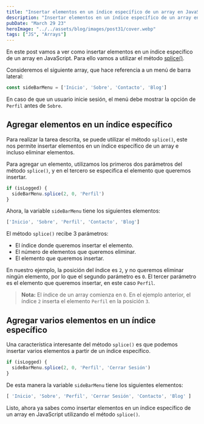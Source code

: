 ```yaml
---
title: "Insertar elementos en un índice específico de un array en JavaScript"
description: "Insertar elementos en un índice específico de un array en JavaScript"
pubDate: "March 29 23"
heroImage: "../../assets/blog/images/post31/cover.webp"
tags: ["JS", "Arrays"]
---
```


En este post vamos a ver como insertar elementos en un índice específico de un array en JavaScript. Para ello vamos a utilizar el método [splice()](https://developer.mozilla.org/es/docs/Web/JavaScript/Reference/Global_Objects/Array/splice).

Consideremos el siguiente array, que hace referencia a un menú de barra lateral:

```js
const sideBarMenu = ['Inicio', 'Sobre', 'Contacto', 'Blog']
```

En caso de que un usuario inicie sesión, el menú debe mostrar la opción de `Perfil` antes de `Sobre`.

## Agregar elementos en un índice específico

Para realizar la tarea descrita, se puede utilizar el método `splice()`, este nos permite insertar elementos en un índice específico de un array e incluso eliminar elementos.

Para agregar un elemento, utilizamos los primeros dos parámetros del método `splice()`, y en el tercero se especifica el elemento que queremos insertar.

```js
if (isLogged) {
  sideBarMenu.splice(2, 0, 'Perfil')
}
```

Ahora, la variable `sideBarMenu` tiene los siguientes elementos:

```js
['Inicio', 'Sobre', 'Perfil', 'Contacto', 'Blog']
```

El método `splice()` recibe 3 parámetros:

- El índice donde queremos insertar el elemento.
- El número de elementos que queremos eliminar.
- El elemento que queremos insertar.

En nuestro ejemplo, la posición del índice es `2`, y no queremos eliminar ningún elemento, por lo que el segundo parámetro es `0`. El tercer parámetro es el elemento que queremos insertar, en este caso `Perfil`.

> **Nota:** El índice de un array comienza en `0`. En el ejemplo anterior, el índice `2` inserta el elemento `Perfil` en la posición `3`.

## Agregar varios elementos en un índice específico

Una característica interesante del método `splice()` es que podemos insertar varios elementos a partir de un índice específico.

```js
if (isLogged) {
  sideBarMenu.splice(2, 0, 'Perfil', 'Cerrar Sesión')
}
```

De esta manera la variable `sideBarMenu` tiene los siguientes elementos:

```js
[ 'Inicio', 'Sobre', 'Perfil', 'Cerrar Sesión', 'Contacto', 'Blog' ]
```

Listo, ahora ya sabes como insertar elementos en un índice específico de un array en JavaScript utilizando el método `splice()`.
